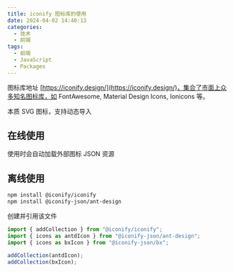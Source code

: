 ```yaml
---
title: iconify 图标库的使用
date: 2024-04-02 14:40:13
categories:
  - 技术
  - 前端
tags:
  - 前端
  - JavaScript
  - Packages
---
```


图标库地址 [https://iconify.design/](https://iconify.design/)，集合了市面上众多知名图标库，如 FontAwesome, Material Design Icons, Ionicons 等。

本质 SVG 图标，支持动态导入

<!-- more -->

## 在线使用

使用时会自动加载外部图标 JSON 资源

## 离线使用

```bash
npm install @iconify/iconify
npm install @iconify-json/ant-design
```

创建并引用该文件

```js
import { addCollection } from "@iconify/iconify";
import { icons as antdIcon } from "@iconify-json/ant-design";
import { icons as bxIcon } from "@iconify-json/bx";

addCollection(antdIcon);
addCollection(bxIcon);
```
